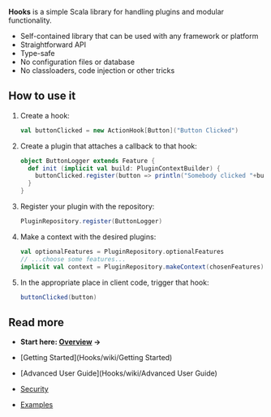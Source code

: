 **Hooks** is a simple Scala library for handling plugins and modular functionality.

* Self-contained library that can be used with any framework or platform
* Straightforward API
* Type-safe
* No configuration files or database
* No classloaders, code injection or other tricks

## How to use it
1. Create a hook:

    ```scala
    val buttonClicked = new ActionHook[Button]("Button Clicked")
    ```

2. Create a plugin that attaches a callback to that hook:

    ```scala
    object ButtonLogger extends Feature {
      def init (implicit val build: PluginContextBuilder) {
        buttonClicked.register(button => println("Somebody clicked "+button.name))
      }
    }
    ```

3. Register your plugin with the repository:

    ```scala
    PluginRepository.register(ButtonLogger)
    ```

4. Make a context with the desired plugins:

    ```scala
    val optionalFeatures = PluginRepository.optionalFeatures
    // ...choose some features...
    implicit val context = PluginRepository.makeContext(chosenFeatures)
    ```

5. In the appropriate place in client code, trigger that hook:

    ```scala
    buttonClicked(button)
    ```

## Read more
- **Start here: [Overview](Hooks/wiki/Overview) &rarr;**

- [Getting Started](Hooks/wiki/Getting Started)

- [Advanced User Guide](Hooks/wiki/Advanced User Guide)

- [Security](Hooks/wiki/Security)

- [Examples](Hooks/wiki/Examples)
